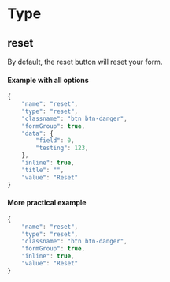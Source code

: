 # Type #
## reset ##

By default, the reset button will reset your form.

#### Example with all options ####

```javascript
{
    "name": "reset",
    "type": "reset",
    "classname": "btn btn-danger",
    "formGroup": true,
    "data": {
        "field": 0,
        "testing": 123,
    },
    "inline": true,
    "title": "",
    "value": "Reset"
}
```

#### More practical example ####

```javascript
{
    "name": "reset",
    "type": "reset",
    "classname": "btn btn-danger",
    "formGroup": true,
    "inline": true,
    "value": "Reset"
}
```
